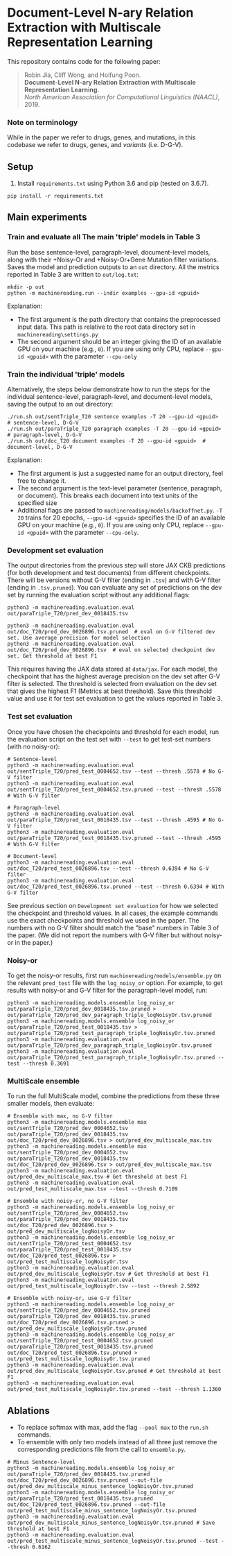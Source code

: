 # Document-Level N-ary Relation Extraction with Multiscale Representation Learning
This repository contains code for the following paper:

> Robin Jia, Cliff Wong, and Hoifung Poon.  
> **Document-Level N-ary Relation Extraction with Multiscale Representation Learning.**  
> _North American Association for Computational Linguistics (NAACL)_, 2019.  

### Note on terminology
While in the paper we refer to drugs, genes, and mutations,
in this codebase we refer to drugs, genes, and *variants* (i.e. D-G-V).

## Setup
1. Install `requirements.txt` using Python 3.6 and pip (tested on 3.6.7).
```
pip install -r requirements.txt 
```

## Main experiments
### Train and evaluate all The main 'triple' models in Table 3
Run the base sentence-level, paragraph-level, document-level models, along with their +Noisy-Or and +Noisy-Or+Gene Mutation filter variations. Saves the model and prediction outputs to an `out` directory. All the metrics reported in Table 3 are written to `out/log.txt`:
```
mkdir -p out
python -m machinereading.run --indir examples --gpu-id <gpuid>
```
Explanation:
* The first argument is the path directory that contains the preprocessed input data. This path is relative to the root data directory set in `machinereading\settings.py`
* The second argument should be an integer giving the ID of an available GPU on your machine (e.g., `0`). If you are using only CPU, replace `--gpu-id <gpuid>` with the parameter `--cpu-only`

### Train the individual 'triple' models
Alternatively, the steps below demonstrate how to run the steps for the individual sentence-level, paragraph-level, and document-level models, saving the output to an out directory:
```
./run.sh out/sentTriple_T20 sentence examples -T 20 --gpu-id <gpuid>  # sentence-level, D-G-V
./run.sh out/paraTriple_T20 paragraph examples -T 20 --gpu-id <gpuid>  # paragraph-level, D-G-V
./run.sh out/doc_T20 document examples -T 20 --gpu-id <gpuid>  # document-level, D-G-V
```
Explanation:
* The first argument is just a suggested name for an output directory, feel free to change it.
* The second argument is the text-level parameter (sentence, paragraph, or document). This breaks each document into text units of the specified size
* Additional flags are passed to `machinereading/models/backoffnet.py`. `-T 20` trains for 20 epochs, `--gpu-id <gpuid>` specifies the ID of an available GPU on your machine (e.g., `0`). If you are using only CPU, replace `--gpu-id <gpuid>` with the parameter `--cpu-only`.

### Development set evaluation
The output directories from the previous step will store JAX CKB predictions (for both development and test documents) from different checkpoints.
There will be versions without G-V filter (ending in `.tsv`) and with G-V filter (ending in `.tsv.pruned`).
You can evaluate any set of predictions on the dev set by running the evaluation script without any additional flags:
```
python3 -m machinereading.evaluation.eval out/paraTriple_T20/pred_dev_0018435.tsv

python3 -m machinereading.evaluation.eval out/doc_T20/pred_dev_0026896.tsv.pruned  # eval on G-V filtered dev set. Use average precision for model selection
python3 -m machinereading.evaluation.eval out/doc_T20/pred_dev_0026896.tsv  # eval on selected checkpoint dev set. Get threshold at best F1

```
This requires having the JAX data stored at `data/jax`. For each model, the checkpoint that has the highest average precision on the dev set after G-V filter is selected. The threshold is selected from evaluation on the dev set that gives the highest F1 (Metrics at best threshold). Save this threshold value and use it for test set evaluation to get the values reported in Table 3.

### Test set evaluation
Once you have chosen the checkpoints and threshold for each model, run the evaluation script on the test set with `--test` to get test-set numbers (with no noisy-or):
```
# Sentence-level
python3 -m machinereading.evaluation.eval out/sentTriple_T20/pred_test_0004652.tsv --test --thresh .5578 # No G-V filter
python3 -m machinereading.evaluation.eval out/sentTriple_T20/pred_test_0004652.tsv.pruned --test --thresh .5578 # With G-V filter

# Paragraph-level
python3 -m machinereading.evaluation.eval out/paraTriple_T20/pred_test_0018435.tsv --test --thresh .4595 # No G-V filter
python3 -m machinereading.evaluation.eval out/paraTriple_T20/pred_test_0018435.tsv.pruned --test --thresh .4595 # With G-V filter

# Document-level
python3 -m machinereading.evaluation.eval out/doc_T20/pred_test_0026896.tsv --test --thresh 0.6394 # No G-V filter
python3 -m machinereading.evaluation.eval out/doc_T20/pred_test_0026896.tsv.pruned --test --thresh 0.6394 # With G-V filter
```
See previous section on `Development set evaluation` for how we selected the checkpoint and threshold values.
In all cases, the example commands use the exact checkpoints and threshold we used in the paper. 
The numbers with no G-V filter should match the "base" numbers in Table 3 of the paper.
(We did not report the numbers with G-V filter but without noisy-or in the paper.)

### Noisy-or
To get the noisy-or results, first run `machinereading/models/ensemble.py` on the relevant `pred_test` file with the `log_noisy_or` option.
For example, to get results with noisy-or and G-V filter for the paragraph-level model, run: 
```
python3 -m machinereading.models.ensemble log_noisy_or out/paraTriple_T20/pred_dev_0018435.tsv.pruned > out/paraTriple_T20/pred_dev_paragraph_triple_logNoisyOr.tsv.pruned
python3 -m machinereading.models.ensemble log_noisy_or out/paraTriple_T20/pred_test_0018435.tsv > out/paraTriple_T20/pred_test_paragraph_triple_logNoisyOr.tsv.pruned
python3 -m machinereading.evaluation.eval out/paraTriple_T20/pred_dev_paragraph_triple_logNoisyOr.tsv.pruned
python3 -m machinereading.evaluation.eval out/paraTriple_T20/pred_test_paragraph_triple_logNoisyOr.tsv.pruned --test --thresh 0.3691
```

### MultiScale ensemble
To run the full MultiScale model, combine the predictions from these three smaller models, then evaluate:
```
# Ensemble with max, no G-V filter 
python3 -m machinereading.models.ensemble max out/sentTriple_T20/pred_dev_0004652.tsv out/paraTriple_T20/pred_dev_0018435.tsv out/doc_T20/pred_dev_0026896.tsv > out/pred_dev_multiscale_max.tsv
python3 -m machinereading.models.ensemble max out/sentTriple_T20/pred_dev_0004652.tsv out/paraTriple_T20/pred_dev_0018435.tsv out/doc_T20/pred_dev_0026896.tsv > out/pred_dev_multiscale_max.tsv
python3 -m machinereading.evaluation.eval out/pred_dev_multiscale_max.tsv # Get threshold at best F1
python3 -m machinereading.evaluation.eval out/pred_test_multiscale_max.tsv --test --thresh 0.7109

# Ensemble with noisy-or, no G-V filter 
python3 -m machinereading.models.ensemble log_noisy_or out/sentTriple_T20/pred_dev_0004652.tsv out/paraTriple_T20/pred_dev_0018435.tsv out/doc_T20/pred_dev_0026896.tsv > out/pred_dev_multiscale_logNoisyOr.tsv
python3 -m machinereading.models.ensemble log_noisy_or out/sentTriple_T20/pred_test_0004652.tsv out/paraTriple_T20/pred_test_0018435.tsv out/doc_T20/pred_test_0026896.tsv > out/pred_test_multiscale_logNoisyOr.tsv
python3 -m machinereading.evaluation.eval out/pred_dev_multiscale_logNoisyOr.tsv # Get threshold at best F1
python3 -m machinereading.evaluation.eval out/pred_test_multiscale_logNoisyOr.tsv --test --thresh 2.5892

# Ensemble with noisy-or, use G-V filter 
python3 -m machinereading.models.ensemble log_noisy_or out/sentTriple_T20/pred_dev_0004652.tsv.pruned out/paraTriple_T20/pred_dev_0018435.tsv.pruned out/doc_T20/pred_dev_0026896.tsv.pruned > out/pred_dev_multiscale_logNoisyOr.tsv.pruned
python3 -m machinereading.models.ensemble log_noisy_or out/sentTriple_T20/pred_test_0004652.tsv.pruned out/paraTriple_T20/pred_test_0018435.tsv.pruned out/doc_T20/pred_test_0026896.tsv.pruned > out/pred_test_multiscale_logNoisyOr.tsv.pruned
python3 -m machinereading.evaluation.eval out/pred_dev_multiscale_logNoisyOr.tsv.pruned # Get threshold at best F1
python3 -m machinereading.evaluation.eval out/pred_test_multiscale_logNoisyOr.tsv.pruned --test --thresh 1.1360
```

## Ablations
* To replace softmax with max, add the flag `--pool max` to the `run.sh` commands.
* To ensemble with only two models instead of all three just remove the corresponding predictions file from the call to `ensemble.py`.
```
# Minus Sentence-level
python3 -m machinereading.models.ensemble log_noisy_or out/paraTriple_T20/pred_dev_0018435.tsv.pruned out/doc_T20/pred_dev_0026896.tsv.pruned --out-file out/pred_dev_multiscale_minus_sentence_logNoisyOr.tsv.pruned
python3 -m machinereading.models.ensemble log_noisy_or out/paraTriple_T20/pred_test_0018435.tsv.pruned out/doc_T20/pred_test_0026896.tsv.pruned --out-file out/pred_test_multiscale_minus_sentence_logNoisyOr.tsv.pruned
python3 -m machinereading.evaluation.eval out/pred_dev_multiscale_minus_sentence_logNoisyOr.tsv.pruned # Save threshold at best F1
python3 -m machinereading.evaluation.eval out/pred_test_multiscale_minus_sentence_logNoisyOr.tsv.pruned --test --thresh 0.6162
```